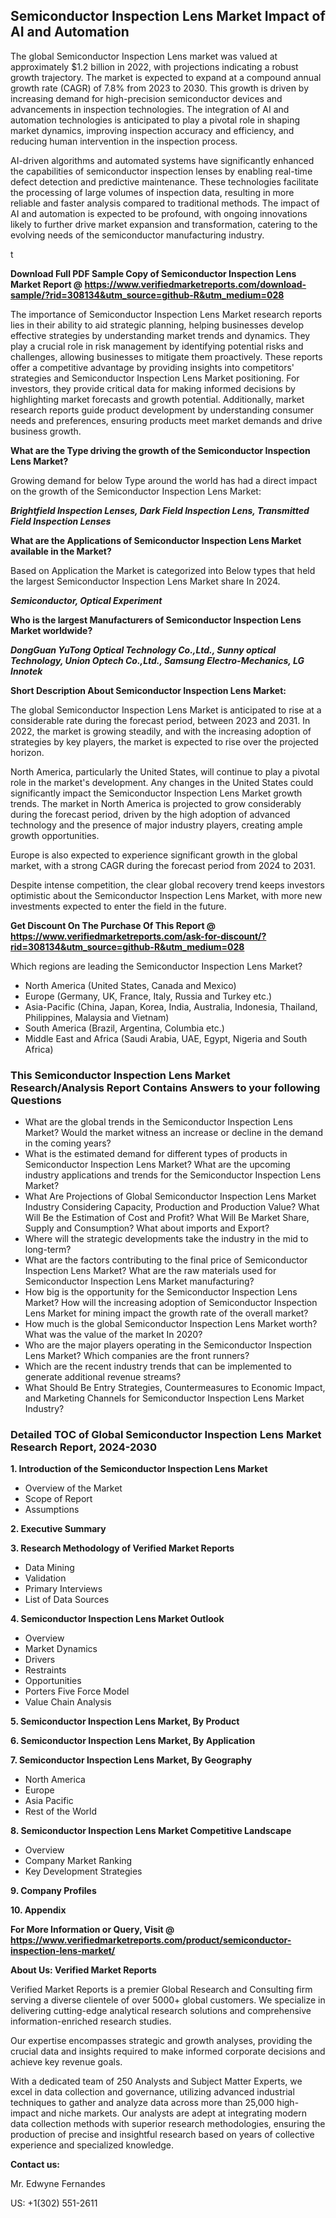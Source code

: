 <h2>Semiconductor Inspection Lens Market Impact of AI and Automation</h2><p>The global Semiconductor Inspection Lens market was valued at approximately $1.2 billion in 2022, with projections indicating a robust growth trajectory. The market is expected to expand at a compound annual growth rate (CAGR) of 7.8% from 2023 to 2030. This growth is driven by increasing demand for high-precision semiconductor devices and advancements in inspection technologies. The integration of AI and automation technologies is anticipated to play a pivotal role in shaping market dynamics, improving inspection accuracy and efficiency, and reducing human intervention in the inspection process.</p><p>AI-driven algorithms and automated systems have significantly enhanced the capabilities of semiconductor inspection lenses by enabling real-time defect detection and predictive maintenance. These technologies facilitate the processing of large volumes of inspection data, resulting in more reliable and faster analysis compared to traditional methods. The impact of AI and automation is expected to be profound, with ongoing innovations likely to further drive market expansion and transformation, catering to the evolving needs of the semiconductor manufacturing industry.</p>t</p><p id="" class=""><strong>Download Full PDF Sample Copy of Semiconductor Inspection Lens Market Report @ <a href="https://www.verifiedmarketreports.com/download-sample/?rid=308134&utm_source=github-R&utm_medium=028" target="_blank">https://www.verifiedmarketreports.com/download-sample/?rid=308134&utm_source=github-R&utm_medium=028</a></strong></p><p>The importance of&nbsp;Semiconductor Inspection Lens Market research reports lies in their ability to aid strategic planning, helping businesses develop effective strategies by understanding market trends and dynamics. They play a crucial role in risk management by identifying potential risks and challenges, allowing businesses to mitigate them proactively. These reports offer a competitive advantage by providing insights into competitors' strategies and Semiconductor Inspection Lens Market positioning. For investors, they provide critical data for making informed decisions by highlighting market forecasts and growth potential. Additionally, market research reports guide product development by understanding consumer needs and preferences, ensuring products meet market demands and drive business growth.</p><p><strong>What are the&nbsp;Type driving the growth of the Semiconductor Inspection Lens Market?</strong></p><p id="" class="">Growing demand for below Type around the world has had a direct impact on the growth of the Semiconductor Inspection Lens Market:</p><em><strong>Brightfield Inspection Lenses, Dark Field Inspection Lens, Transmitted Field Inspection Lenses</strong></em></p><strong>What are the&nbsp;Applications&nbsp;of Semiconductor Inspection Lens Market available in the Market?</strong></p><p id="" class="">Based on Application the Market is categorized into Below types that held the largest Semiconductor Inspection Lens Market share In 2024.</p><em><strong>Semiconductor, Optical Experiment</strong></em></p><strong>Who is the largest Manufacturers of Semiconductor Inspection Lens Market worldwide?</strong></p><p><em><strong>DongGuan YuTong Optical Technology Co.,Ltd., Sunny optical Technology, Union Optech Co.,Ltd., Samsung Electro-Mechanics, LG Innotek</strong></em></p><p id="" class=""><strong>Short Description About Semiconductor Inspection Lens Market:</strong></p><p>The global Semiconductor Inspection Lens Market is anticipated to rise at a considerable rate during the forecast period, between 2023 and 2031. In 2022, the market is growing steadily, and with the increasing adoption of strategies by key players, the market is expected to rise over the projected horizon.</p><p>North America, particularly the United States, will continue to play a pivotal role in the market's development. Any changes in the United States could significantly impact the Semiconductor Inspection Lens Market growth trends. The market in North America is projected to grow considerably during the forecast period, driven by the high adoption of advanced technology and the presence of major industry players, creating ample growth opportunities.</p><p>Europe is also expected to experience significant growth in the global market, with a strong CAGR during the forecast period from 2024 to 2031.</p><p>Despite intense competition, the clear global recovery trend keeps investors optimistic about the Semiconductor Inspection Lens Market, with more new investments expected to enter the field in the future.</p><p id="" class=""><strong>Get Discount On The Purchase Of This Report @ <a href="https://www.verifiedmarketreports.com/ask-for-discount/?rid=308134&utm_source=github-R&utm_medium=028" target="_blank">https://www.verifiedmarketreports.com/ask-for-discount/?rid=308134&utm_source=github-R&utm_medium=028</a></strong></p>Which regions are leading the Semiconductor Inspection Lens Market?</p><ul><li>North America (United States, Canada and Mexico)</li><li>Europe (Germany, UK, France, Italy, Russia and Turkey etc.)</li><li>Asia-Pacific (China, Japan, Korea, India, Australia, Indonesia, Thailand, Philippines, Malaysia and Vietnam)</li><li>South America (Brazil, Argentina, Columbia etc.)</li><li>Middle East and Africa (Saudi Arabia, UAE, Egypt, Nigeria and South Africa)</li></ul><h3 id="" class="">This Semiconductor Inspection Lens Market Research/Analysis Report Contains Answers to your following Questions</h3><ul><li>What are the global trends in the Semiconductor Inspection Lens Market? Would the market witness an increase or decline in the demand in the coming years?</li><li>What is the estimated demand for different types of products in Semiconductor Inspection Lens Market? What are the upcoming industry applications and trends for the Semiconductor Inspection Lens Market?</li><li>What Are Projections of Global Semiconductor Inspection Lens Market Industry Considering Capacity, Production and Production Value? What Will Be the Estimation of Cost and Profit? What Will Be Market Share, Supply and Consumption? What about imports and Export?</li><li>Where will the strategic developments take the industry in the mid to long-term?</li><li>What are the factors contributing to the final price of Semiconductor Inspection Lens Market? What are the raw materials used for Semiconductor Inspection Lens Market manufacturing?</li><li>How big is the opportunity for the Semiconductor Inspection Lens Market? How will the increasing adoption of Semiconductor Inspection Lens Market for mining impact the growth rate of the overall market?</li><li>How much is the global Semiconductor Inspection Lens Market worth? What was the value of the market In 2020?</li><li>Who are the major players operating in the Semiconductor Inspection Lens Market? Which companies are the front runners?</li><li>Which are the recent industry trends that can be implemented to generate additional revenue streams?</li><li>What Should Be Entry Strategies, Countermeasures to Economic Impact, and Marketing Channels for Semiconductor Inspection Lens Market Industry?</li></ul><h3 id="" class="">Detailed TOC of Global Semiconductor Inspection Lens Market Research Report, 2024-2030</h3><p id="" class=""><strong>1. Introduction of the Semiconductor Inspection Lens Market</strong></p><ul><li>Overview of the Market</li><li>Scope of Report</li><li>Assumptions</li></ul><p id="" class=""><strong>2. Executive Summary</strong></p><p id="" class=""><strong>3. Research Methodology of Verified Market Reports</strong></p><ul><li>Data Mining</li><li>Validation</li><li>Primary Interviews</li><li>List of Data Sources</li></ul><p id="" class=""><strong>4. Semiconductor Inspection Lens Market Outlook</strong></p><ul><li>Overview</li><li>Market Dynamics</li><li>Drivers</li><li>Restraints</li><li>Opportunities</li><li>Porters Five Force Model</li><li>Value Chain Analysis</li></ul><p id="" class=""><strong>5. Semiconductor Inspection Lens Market, By Product</strong></p><p id="" class=""><strong>6. Semiconductor Inspection Lens Market, By Application</strong></p><p id="" class=""><strong>7. Semiconductor Inspection Lens Market, By Geography</strong></p><ul><li>North America</li><li>Europe</li><li>Asia Pacific</li><li>Rest of the World</li></ul><p id="" class=""><strong>8. Semiconductor Inspection Lens Market Competitive Landscape</strong></p><ul><li>Overview</li><li>Company Market Ranking</li><li>Key Development Strategies</li></ul><p id="" class=""><strong>9. Company Profiles</strong></p><p id="" class=""><strong>10. Appendix</strong></p><p id="" class=""><strong>For More Information or Query, Visit @ <a href="https://www.verifiedmarketreports.com/product/semiconductor-inspection-lens-market/" target="_blank">https://www.verifiedmarketreports.com/product/semiconductor-inspection-lens-market/</a></strong></p><p id="" class=""><strong>About Us: Verified Market Reports</strong></p><p id="" class="">Verified Market Reports is a premier Global Research and Consulting firm serving a diverse clientele of over 5000+ global customers. We specialize in delivering cutting-edge analytical research solutions and comprehensive information-enriched research studies.</p><p id="" class="">Our expertise encompasses strategic and growth analyses, providing the crucial data and insights required to make informed corporate decisions and achieve key revenue goals.</p><p id="" class="">With a dedicated team of 250 Analysts and Subject Matter Experts, we excel in data collection and governance, utilizing advanced industrial techniques to gather and analyze data across more than 25,000 high-impact and niche markets. Our analysts are adept at integrating modern data collection methods with superior research methodologies, ensuring the production of precise and insightful research based on years of collective experience and specialized knowledge.</p><p id="" class=""><strong>Contact us:</strong></p><p id="" class="">Mr. Edwyne Fernandes</p><p id="" class="">US: +1(302) 551-2611</p>